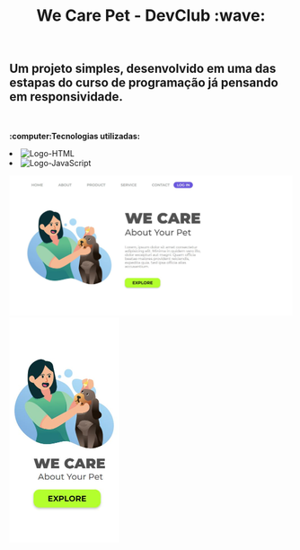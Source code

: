 <body>
<h1 align="center">We Care Pet - DevClub :wave:</h1>
<br>
<h2>Um projeto simples, desenvolvido em uma das estapas do curso de programação já pensando em responsividade.</h2>
  <br>
<p><strong>:computer:Tecnologias utilizadas:</strong>
  
<li><img src="https://img.shields.io/badge/HTML5-E34F26?style=for-the-badge&logo=html5&logoColor=white"alt="Logo-HTML" width="70px"/></li>
<li><img src="https://img.shields.io/badge/JavaScript-323330?style=for-the-badge&log"alt="Logo-JavaScript" width="70px"/></li>
</p>
<div>
<img src="https://github.com/DiegoHebermam/We-Care-Pets-DevClub/blob/main/assets/We%20Care%20-%20Desktop.JPG?raw=true" alt="imagem desktop" width="700px"/>
<img src="https://github.com/DiegoHebermam/We-Care-Pets-DevClub/blob/main/assets/We%20Care%20-%20Mobile.JPG?raw=true" alt="imagem mobili" height="400px"/>
</div>
</body>
